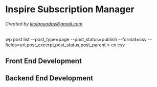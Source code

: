 # Inspire Subscription Manager #

###### Created by litolagunday@gmail.com  ######



wp post list --post_type=page --post_status=publish --format=csv --fields=url,post_excerpt,post_status,post_parent > ex.csv

## Front End Development ##

## Backend End Development ##

